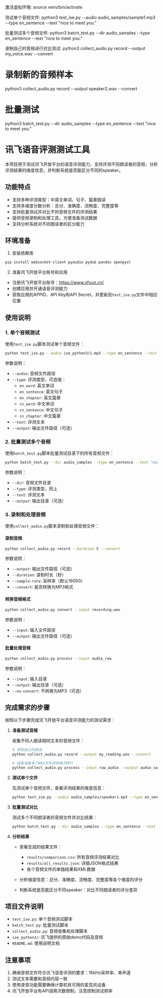 激活虚拟环境:
   source venv/bin/activate

测试单个音频文件:
   python3 test_ise.py --audio audio_samples/sample1.mp3 --type en_sentence --text "nice to meet you."

批量测试多个音频文件:
   python3 batch_test.py --dir audio_samples --type en_sentence --text "nice to meet you."

录制自己的音频进行对比测试:
   python3 collect_audio.py record --output my_voice.wav --convert

# 录制新的音频样本
python3 collect_audio.py record --output speaker2.wav --convert

# 批量测试
python3 batch_test.py --dir audio_samples --type en_sentence --text "nice to meet you."



# 讯飞语音评测测试工具

本项目用于测试讯飞开放平台的语音评测能力，支持评测不同朗读者的音频，分析评测结果的维度信息，并判断系统是否能区分不同的speaker。

## 功能特点

- 支持多种评测类型：中英文单词、句子、篇章朗读
- 支持多维度分数分析：总分、准确度、流畅度、完整度等
- 支持批量测试并对比不同音频文件的评测结果
- 提供音频录制和处理工具，方便准备测试数据
- 支持分析系统对不同朗读者的区分能力

## 环境准备

1. 安装依赖库

```bash
pip install websocket-client pyaudio pydub pandas openpyxl
```

2. 准备讯飞开放平台账号和应用

- 注册讯飞开放平台账号：https://www.xfyun.cn/
- 创建应用并开通语音评测能力
- 获取应用的APPID、API Key和API Secret，并更新到`test_ise.py`文件中相应位置

## 使用说明

### 1. 单个音频测试

使用`test_ise.py`脚本测试单个音频文件：

```bash
python test_ise.py --audio ise_python3/1.mp3 --type en_sentence --text "nice to meet you."
```

参数说明：
- `--audio`: 音频文件路径
- `--type`: 评测类型，可选值：
  - `en_word`: 英文单词
  - `en_sentence`: 英文句子
  - `en_chapter`: 英文篇章
  - `cn_word`: 中文单词
  - `cn_sentence`: 中文句子
  - `cn_chapter`: 中文篇章
- `--text`: 评测文本
- `--output`: 输出文件路径（可选）

### 2. 批量测试多个音频

使用`batch_test.py`脚本批量测试目录下的所有音频文件：

```bash
python batch_test.py --dir audio_samples --type en_sentence --text "nice to meet you."
```

参数说明：
- `--dir`: 音频文件目录
- `--type`: 评测类型，同上
- `--text`: 评测文本
- `--output`: 输出目录（可选）

### 3. 录制和处理音频

使用`collect_audio.py`脚本录制和处理音频文件：

#### 录制音频

```bash
python collect_audio.py record --duration 5 --convert
```

参数说明：
- `--output`: 输出文件路径（可选）
- `--duration`: 录制时长（秒）
- `--sample-rate`: 采样率（默认16000）
- `--convert`: 是否转换为MP3格式

#### 转换音频格式

```bash
python collect_audio.py convert --input recording.wav
```

参数说明：
- `--input`: 输入文件路径
- `--output`: 输出文件路径（可选）

#### 批量处理音频

```bash
python collect_audio.py process --input audio_raw
```

参数说明：
- `--input`: 输入目录
- `--output`: 输出目录（可选）
- `--no-convert`: 不转换为MP3（可选）

## 完成需求的步骤

按照以下步骤完成讯飞开放平台语音评测能力的测试需求：

1. **准备测试音频**

   收集不同人朗读相同文本的音频文件：
   ```bash
   # 录制自己的朗读
   python collect_audio.py record --output my_reading.wav --convert
   
   # 或者准备多个WAV文件并转换为MP3
   python collect_audio.py process --input raw_audio --output audio_samples
   ```

2. **测试单个文件**

   先测试单个音频文件，查看评测结果的维度信息：
   ```bash
   python test_ise.py --audio audio_samples/speaker1.mp3 --type en_sentence --text "nice to meet you."
   ```

3. **批量测试对比**

   测试多个不同朗读者的音频文件并对比结果：
   ```bash
   python batch_test.py --dir audio_samples --type en_sentence --text "nice to meet you."
   ```

4. **分析结果**

   - 查看生成的结果文件：
     - `results/comparison.csv`: 所有音频评测结果对比
     - `results/all_results.json`: 详细JSON格式结果
     - 各个音频文件的单独结果和XML数据
   
   - 分析维度信息：总分、准确度、流畅度、完整度等各个维度的评分
   
   - 判断系统是否能区分不同speaker：对比不同朗读者的评分差异

## 项目文件说明

- `test_ise.py`: 单个音频测试脚本
- `batch_test.py`: 批量测试脚本
- `collect_audio.py`: 音频收集和处理脚本
- `ise_python3/`: 讯飞提供的原始demo代码及音频
- `README.md`: 使用说明文档

## 注意事项

1. 确保音频文件符合讯飞语音评测的要求：16kHz采样率、单声道
2. 测试文本需要和音频内容一致
3. 使用录音功能需要确保计算机有可用的麦克风设备
4. 讯飞开放平台有API调用次数限制，注意控制测试频率 